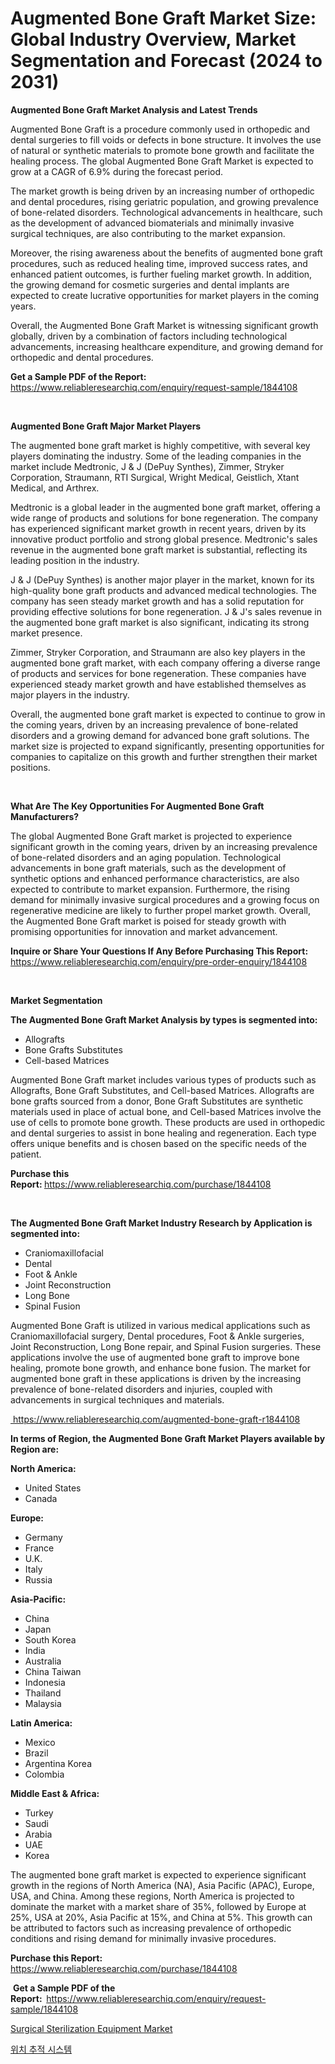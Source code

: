 <p><h1>Augmented Bone Graft Market Size: Global Industry Overview, Market Segmentation and Forecast (2024 to 2031)</h1></p><p><strong>Augmented Bone Graft Market Analysis and Latest Trends</strong></p>
<p><p>Augmented Bone Graft is a procedure commonly used in orthopedic and dental surgeries to fill voids or defects in bone structure. It involves the use of natural or synthetic materials to promote bone growth and facilitate the healing process. The global Augmented Bone Graft Market is expected to grow at a CAGR of 6.9% during the forecast period.</p><p>The market growth is being driven by an increasing number of orthopedic and dental procedures, rising geriatric population, and growing prevalence of bone-related disorders. Technological advancements in healthcare, such as the development of advanced biomaterials and minimally invasive surgical techniques, are also contributing to the market expansion.</p><p>Moreover, the rising awareness about the benefits of augmented bone graft procedures, such as reduced healing time, improved success rates, and enhanced patient outcomes, is further fueling market growth. In addition, the growing demand for cosmetic surgeries and dental implants are expected to create lucrative opportunities for market players in the coming years.</p><p>Overall, the Augmented Bone Graft Market is witnessing significant growth globally, driven by a combination of factors including technological advancements, increasing healthcare expenditure, and growing demand for orthopedic and dental procedures.</p></p>
<p><strong>Get a Sample PDF of the Report:&nbsp;</strong> <a href="https://www.reliableresearchiq.com/enquiry/request-sample/1844108">https://www.reliableresearchiq.com/enquiry/request-sample/1844108</a></p>
<p>&nbsp;</p>
<p><strong>Augmented Bone Graft Major Market Players</strong></p>
<p><p>The augmented bone graft market is highly competitive, with several key players dominating the industry. Some of the leading companies in the market include Medtronic, J & J (DePuy Synthes), Zimmer, Stryker Corporation, Straumann, RTI Surgical, Wright Medical, Geistlich, Xtant Medical, and Arthrex.</p><p>Medtronic is a global leader in the augmented bone graft market, offering a wide range of products and solutions for bone regeneration. The company has experienced significant market growth in recent years, driven by its innovative product portfolio and strong global presence. Medtronic's sales revenue in the augmented bone graft market is substantial, reflecting its leading position in the industry.</p><p>J & J (DePuy Synthes) is another major player in the market, known for its high-quality bone graft products and advanced medical technologies. The company has seen steady market growth and has a solid reputation for providing effective solutions for bone regeneration. J & J's sales revenue in the augmented bone graft market is also significant, indicating its strong market presence.</p><p>Zimmer, Stryker Corporation, and Straumann are also key players in the augmented bone graft market, with each company offering a diverse range of products and services for bone regeneration. These companies have experienced steady market growth and have established themselves as major players in the industry.</p><p>Overall, the augmented bone graft market is expected to continue to grow in the coming years, driven by an increasing prevalence of bone-related disorders and a growing demand for advanced bone graft solutions. The market size is projected to expand significantly, presenting opportunities for companies to capitalize on this growth and further strengthen their market positions.</p></p>
<p>&nbsp;</p>
<p><strong>What Are The Key Opportunities For Augmented Bone Graft Manufacturers?</strong></p>
<p><p>The global Augmented Bone Graft market is projected to experience significant growth in the coming years, driven by an increasing prevalence of bone-related disorders and an aging population. Technological advancements in bone graft materials, such as the development of synthetic options and enhanced performance characteristics, are also expected to contribute to market expansion. Furthermore, the rising demand for minimally invasive surgical procedures and a growing focus on regenerative medicine are likely to further propel market growth. Overall, the Augmented Bone Graft market is poised for steady growth with promising opportunities for innovation and market advancement.</p></p>
<p><strong>Inquire or Share Your Questions If Any Before Purchasing This Report:</strong> <a href="https://www.reliableresearchiq.com/enquiry/pre-order-enquiry/1844108">https://www.reliableresearchiq.com/enquiry/pre-order-enquiry/1844108</a></p>
<p>&nbsp;</p>
<p><strong>Market Segmentation</strong></p>
<p><strong>The Augmented Bone Graft Market Analysis by types is segmented into:</strong></p>
<p><ul><li>Allografts</li><li>Bone Grafts Substitutes</li><li>Cell-based Matrices</li></ul></p>
<p><p>Augmented Bone Graft market includes various types of products such as Allografts, Bone Graft Substitutes, and Cell-based Matrices. Allografts are bone grafts sourced from a donor, Bone Graft Substitutes are synthetic materials used in place of actual bone, and Cell-based Matrices involve the use of cells to promote bone growth. These products are used in orthopedic and dental surgeries to assist in bone healing and regeneration. Each type offers unique benefits and is chosen based on the specific needs of the patient.</p></p>
<p><strong>Purchase this Report:&nbsp;</strong><a href="https://www.reliableresearchiq.com/purchase/1844108">https://www.reliableresearchiq.com/purchase/1844108</a></p>
<p>&nbsp;</p>
<p><strong>The Augmented Bone Graft Market Industry Research by Application is segmented into:</strong></p>
<p><ul><li>Craniomaxillofacial</li><li>Dental</li><li>Foot & Ankle</li><li>Joint Reconstruction</li><li>Long Bone</li><li>Spinal Fusion</li></ul></p>
<p><p>Augmented Bone Graft is utilized in various medical applications such as Craniomaxillofacial surgery, Dental procedures, Foot & Ankle surgeries, Joint Reconstruction, Long Bone repair, and Spinal Fusion surgeries. These applications involve the use of augmented bone graft to improve bone healing, promote bone growth, and enhance bone fusion. The market for augmented bone graft in these applications is driven by the increasing prevalence of bone-related disorders and injuries, coupled with advancements in surgical techniques and materials.</p></p>
<p><a href="https://www.reliableresearchiq.com/augmented-bone-graft-r1844108">&nbsp;https://www.reliableresearchiq.com/augmented-bone-graft-r1844108</a></p>
<p><strong>In terms of Region, the Augmented Bone Graft Market Players available by Region are:</strong></p>
<p>
    <p> <strong> North America: </strong>
        <ul>
            <li>United States</li>
            <li>Canada</li>
        </ul>
        </p> 
    <p> <strong> Europe: </strong>
        <ul>
            <li>Germany</li>
            <li>France</li>
            <li>U.K.</li>
            <li>Italy</li>
            <li>Russia</li>
        </ul>
        </p> 
    <p> <strong> Asia-Pacific: </strong>
        <ul>
            <li>China</li>
            <li>Japan</li>
            <li>South Korea</li>
            <li>India</li>
            <li>Australia</li>
            <li>China Taiwan</li>
            <li>Indonesia</li>
            <li>Thailand</li>
            <li>Malaysia</li>
        </ul>
        </p> 
    <p> <strong> Latin America: </strong>
        <ul>
            <li>Mexico</li>
            <li>Brazil</li>
            <li>Argentina Korea</li>
            <li>Colombia</li>
        </ul>
        </p> 
    <p> <strong> Middle East & Africa: </strong>
        <ul>
            <li>Turkey</li>
            <li>Saudi</li>
            <li>Arabia</li>
            <li>UAE</li>
            <li>Korea</li>
        </ul>
    </p>
    </p>
<p><p>The augmented bone graft market is expected to experience significant growth in the regions of North America (NA), Asia Pacific (APAC), Europe, USA, and China. Among these regions, North America is projected to dominate the market with a market share of 35%, followed by Europe at 25%, USA at 20%, Asia Pacific at 15%, and China at 5%. This growth can be attributed to factors such as increasing prevalence of orthopedic conditions and rising demand for minimally invasive procedures.</p></p>
<p><strong>Purchase this Report: </strong><a href="https://www.reliableresearchiq.com/purchase/1844108">https://www.reliableresearchiq.com/purchase/1844108</a></p>
<p>&nbsp;<strong>Get a Sample PDF of the Report:&nbsp;&nbsp;</strong><a href="https://www.reliableresearchiq.com/enquiry/request-sample/1844108">https://www.reliableresearchiq.com/enquiry/request-sample/1844108</a></p>
<p><strong></strong></p>
<p><p><a href="https://github.com/sarohimweaach77/Market-Research-Report-List-1/blob/main/surgical-sterilization-equipment-market.md">Surgical Sterilization Equipment Market</a></p><p><a href="https://github.com/vss5505pa7z1p/Market-Research-Report-List-3/blob/main/509813674950.md">위치 추적 시스템</a></p></p>